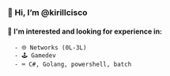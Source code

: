 ### 👋 Hi, I’m @kirillcisco
#### 👀 I'm interested and looking for experience in: 
      - 🌐 Networks (0L-3L)
      - 🕹️ Gamedev
      - ⌨️ C#, Golang, powershell, batch


